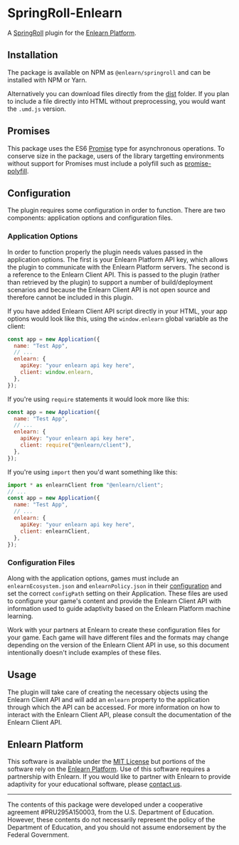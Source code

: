 # SpringRoll-Enlearn

A [SpringRoll](http://springroll.io) plugin for the [Enlearn Platform](https://www.enlearn.org).

## Installation

The package is available on NPM as `@enlearn/springroll` and can be installed with NPM or Yarn.

Alternatively you can download files directly from the [dist](dist) folder. If you plan to include a file directly into HTML without preprocessing, you would want the `.umd.js` version.

## Promises

This package uses the ES6 [Promise](https://developer.mozilla.org/en-US/docs/Web/JavaScript/Reference/Global_Objects/Promise) type for asynchronous operations. To conserve size in the package, users of the library targetting environments without support for Promises must include a polyfill such as [promise-polyfill](https://www.npmjs.com/package/promise-polyfill).

## Configuration

The plugin requires some configuration in order to function. There are two components: application options and configuration files.

### Application Options

In order to function properly the plugin needs values passed in the application options. The first is your Enlearn Platform API key, which allows the plugin to communicate with the Enlearn Platform servers. The second is a reference to the Enlearn Client API. This is passed to the plugin (rather than retrieved by the plugin) to support a number of build/deployment scenarios and because the Enlearn Client API is not open source and therefore cannot be included in this plugin.

If you have added Enlearn Client API script directly in your HTML, your app options would look like this, using the `window.enlearn` global variable as the client:

```javascript
const app = new Application({
  name: "Test App",
  // ...
  enlearn: {
    apiKey: "your enlearn api key here",
    client: window.enlearn,
  },
});
```

If you're using `require` statements it would look more like this:

```javascript
const app = new Application({
  name: "Test App",
  // ...
  enlearn: {
    apiKey: "your enlearn api key here",
    client: require("@enlearn/client"),
  },
});
```

If you're using `import` then you'd want something like this:

```javascript
import * as enlearnClient from "@enlearn/client";
// ...
const app = new Application({
  name: "Test App",
  // ...
  enlearn: {
    apiKey: "your enlearn api key here",
    client: enlearnClient,
  },
});
```

### Configuration Files

Along with the application options, games must include an `enlearnEcosystem.json` and `enlearnPolicy.json` in their [configuration](https://github.com/SpringRoll/SpringRoll/wiki/Config-System) and set the correct `configPath` setting on their Application. These files are used to configure your game's content and provide the Enlearn Client API with information used to guide adaptivity based on the Enlearn Platform machine learning.

Work with your partners at Enlearn to create these configuration files for your game. Each game will have different files and the formats may change depending on the version of the Enlearn Client API in use, so this document intentionally doesn't include examples of these files.

## Usage

The plugin will take care of creating the necessary objects using the Enlearn Client API and will add an `enlearn` property to the application through which the API can be accessed. For more information on how to interact with the Enlearn Client API, please consult the documentation of the Enlearn Client API.

## Enlearn Platform

This software is available under the [MIT License](LICENSE) but portions of the software rely on the [Enlearn Platform](https://www.enlearn.org). Use of this software requires a partnership with Enlearn. If you would like to partner with Enlearn to provide adaptivity for your educational software, please [contact us](https://www.enlearn.org/contact).

---

The contents of this package were developed under a cooperative agreement #PRU295A150003, from the U.S. Department of Education. However, these contents do not necessarily represent the policy of the Department of Education, and you should not assume endorsement by the Federal Government.

